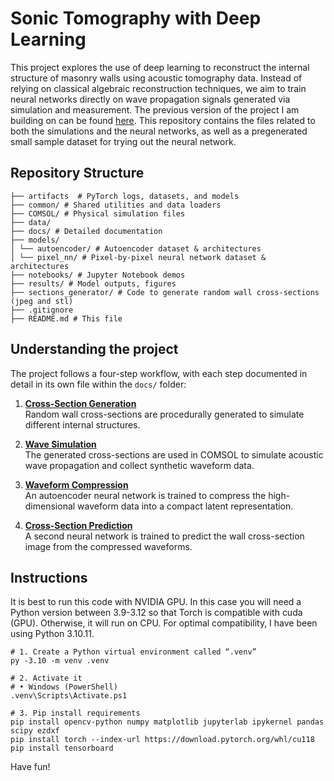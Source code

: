 # Sonic Tomography with Deep Learning

This project explores the use of deep learning to reconstruct the internal structure of masonry walls using acoustic tomography data. Instead of relying on classical algebraic reconstruction techniques, we aim to train neural networks directly on wave propagation signals generated via simulation and measurement. The previous version of the project I am building on can be found [here](https://saco.csic.es/s/k5ty8eazD85pd4M). This repository contains the files related to both the simulations and the neural networks, as well as a pregenerated small sample dataset for trying out the neural network.

## Repository Structure
```
├── artifacts  # PyTorch logs, datasets, and models
├── common/ # Shared utilities and data loaders
├── COMSOL/ # Physical simulation files
├── data/
├── docs/ # Detailed documentation
├── models/ 
│ └── autoencoder/ # Autoencoder dataset & architectures
│ └── pixel_nn/ # Pixel-by-pixel neural network dataset & architectures
├── notebooks/ # Jupyter Notebook demos
├── results/ # Model outputs, figures
├── sections_generator/ # Code to generate random wall cross-sections (jpeg and stl)
├── .gitignore
├── README.md # This file
```

## Understanding the project
The project follows a four-step workflow, with each step documented in detail in its own file within the `docs/` folder:

1. **[Cross-Section Generation](docs/sections_generator.md)**  
   Random wall cross-sections are procedurally generated to simulate different internal structures.

2. **[Wave Simulation](docs/comsol.md)**  
   The generated cross-sections are used in COMSOL to simulate acoustic wave propagation and collect synthetic waveform data.

3. **[Waveform Compression](docs/autoencoder.md)**  
   An autoencoder neural network is trained to compress the high-dimensional waveform data into a compact latent representation.

4. **[Cross-Section Prediction](docs/pixel_nn.md)**  
   A second neural network is trained to predict the wall cross-section image from the compressed waveforms.

## Instructions

It is best to run this code with NVIDIA GPU. In this case you will need a Python version between 3.9-3.12 so that Torch is compatible with cuda (GPU). Otherwise, it will run on CPU. For optimal compatibility, I have been using Python 3.10.11.
```
# 1. Create a Python virtual environment called “.venv”
py -3.10 -m venv .venv

# 2. Activate it
# • Windows (PowerShell)
.venv\Scripts\Activate.ps1

# 3. Pip install requirements
pip install opencv-python numpy matplotlib jupyterlab ipykernel pandas scipy ezdxf
pip install torch --index-url https://download.pytorch.org/whl/cu118
pip install tensorboard
```

Have fun!